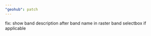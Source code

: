 ```yaml
---
"geohub": patch
---
```


fix: show band description after band name in raster band selectbox if applicable
